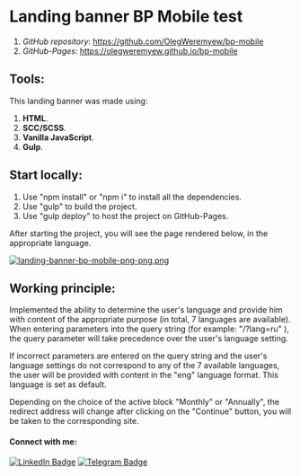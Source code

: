 # Landing banner BP Mobile test

1. *GitHub repository*: https://github.com/OlegWeremyew/bp-mobile
2. *GitHub-Pages*: https://olegweremyew.github.io/bp-mobile

## Tools:

This landing banner was made using:

1. **HTML**.
2. **SCC/SCSS**.
3. **Vanilla JavaScript**.
4. **Gulp**.

## Start locally:

1. Use "npm install" or "npm i" to install all the dependencies.
2. Use "gulp" to build the project.
3. Use "gulp deploy" to host the project on GitHub-Pages.

After starting the project, you will see the page rendered below, in the appropriate language.

[![landing-banner-bp-mobile-png-png.png](https://i.postimg.cc/7hypBtzK/landing-banner-bp-mobile-png-png.png)](https://postimg.cc/S2DTRrD9)

## Working principle:

Implemented the ability to determine the user's language and provide him with content of the appropriate purpose (in
total, 7 languages are available). When entering parameters into the query string (for example: "/?lang=ru" ), the
query parameter will take precedence over the user's language setting.

If incorrect parameters are entered on the query string and the user's language settings do not correspond to any of the
7 available languages, the user will be provided with content in the "eng" language format. This language is set as
default.

Depending on the choice of the active block "Monthly" or "Annually", the redirect address will change after clicking on
the "Continue" button, you will be taken to the corresponding site.

#### Connect with me:

[![LinkedIn Badge](https://img.shields.io/badge/LinkedIn-informational?style=flat&logo=linkedin&logoColor=white&color=0D76A8)](https://www.linkedin.com/in/olegweremyev/)
[![Telegram Badge](https://img.shields.io/badge/Telegram-informational?style=flat&logo=telegram&logoColor=white&color=0D76A8)](https://t.me/olegwerem)

